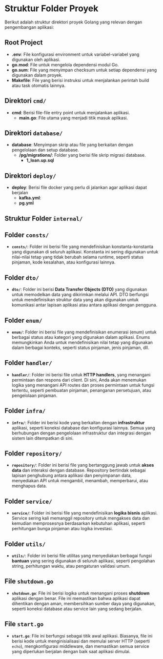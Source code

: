 # Struktur Folder Proyek

Berikut adalah struktur direktori proyek Golang yang relevan dengan pengembangan aplikasi:

## Root Project
- **.env**: File konfigurasi environment untuk variabel-variabel yang digunakan oleh aplikasi.
- **go.mod**: File untuk mengelola dependensi modul Go.
- **go.sum**: File yang menyimpan checksum untuk setiap dependensi yang digunakan dalam proyek.
- **Makefile**: File yang berisi instruksi untuk menjalankan perintah build atau task otomatis lainnya.

## Direktori `cmd/`
- **cmd**: Berisi file-file entry point untuk menjalankan aplikasi.
    - **main.go**: File utama yang menjadi titik masuk aplikasi.

## Direktori `database/`
- **database**: Menyimpan skrip atau file yang berkaitan dengan pengelolaan dan setup database.
    - **/pg/migrations/**: Folder yang berisi file skrip migrasi database.
        - **1_loan.up.sql**


## Direktori `deploy/`
- **deploy**: Berisi file docker yang perlu di jalankan agar aplikasi dapat berjalan
    - **kafka.yml**:
    - **pg.yml**



## Struktur Folder `internal/`

## Folder `consts/`
- **`consts/`**: Folder ini berisi file yang mendefinisikan konstanta-konstanta yang digunakan di seluruh aplikasi. Konstanta ini sering digunakan untuk nilai-nilai tetap yang tidak berubah selama runtime, seperti status pinjaman, kode kesalahan, atau konfigurasi lainnya.

## Folder `dto/`
- **`dto/`**: Folder ini berisi **Data Transfer Objects (DTO)** yang digunakan untuk memodelkan data yang dikirimkan melalui API. DTO berfungsi untuk mendefinisikan struktur data yang akan digunakan untuk komunikasi antar lapisan aplikasi atau antara aplikasi dengan pengguna.

## Folder `enum/`
- **`enum/`**: Folder ini berisi file yang mendefinisikan enumerasi (enum) untuk berbagai status atau kategori yang digunakan dalam aplikasi. Enums memungkinkan Anda untuk mendefinisikan nilai tetap yang digunakan dalam berbagai konteks, seperti status pinjaman, jenis pinjaman, dll.

## Folder `handler/`
- **`handler/`**: Folder ini berisi file untuk **HTTP handlers**, yang menangani permintaan dan respons dari client. Di sini, Anda akan menemukan logika yang menangani API routes dan proses permintaan untuk fungsi tertentu, seperti pembuatan pinjaman, penanganan persetujuan, atau pengelolaan pinjaman.

## Folder `infra/`
- **`infra/`**: Folder ini berisi kode yang berkaitan dengan **infrastruktur** aplikasi, seperti koneksi database dan konfigurasi lainnya. Semua yang berhubungan dengan pengelolaan infrastruktur dan integrasi dengan sistem lain ditempatkan di sini.

## Folder `repository/`
- **`repository/`**: Folder ini berisi file yang bertanggung jawab untuk **akses data** dan interaksi dengan database. Repository bertindak sebagai lapisan penghubung antara aplikasi dan penyimpanan data, menyediakan API untuk mengambil, menambah, memperbarui, atau menghapus data.

## Folder `service/`
- **`service/`**: Folder ini berisi file yang mendefinisikan **logika bisnis** aplikasi. Service sering kali memanggil repository untuk mengakses data dan kemudian memprosesnya berdasarkan kebutuhan aplikasi, seperti perhitungan bunga pinjaman atau logika investasi.

## Folder `utils/`
- **`utils/`**: Folder ini berisi file utilitas yang menyediakan berbagai fungsi **bantuan** yang sering digunakan di seluruh aplikasi, seperti pengolahan string, perhitungan waktu, atau pengaturan validasi umum.

## File `shutdown.go`
- **`shutdown.go`**: File ini berisi logika untuk menangani proses **shutdown** aplikasi dengan benar. File ini memastikan bahwa aplikasi dapat dihentikan dengan aman, membersihkan sumber daya yang digunakan, seperti koneksi database atau service lain yang sedang berjalan.

## File `start.go`
- **`start.go`**: File ini berfungsi sebagai titik awal aplikasi. Biasanya, file ini berisi kode untuk menginisialisasi dan memulai server HTTP (seperti `echo`), mengkonfigurasi middleware, dan memastikan semua service yang diperlukan berjalan dengan baik saat aplikasi dimulai.
